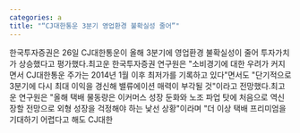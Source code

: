 ```yaml
---
categories: a
title: "“CJ대한통운 3분기 영업환경 불확실성 줄어”"
---
```

 한국투자증권은 26일 CJ대한통운이 올해 3분기에 영업환경 불확실성이 줄어 투자가치가 상승했다고 평가했다.최고운 한국투자증권 연구원은 "소비경기에 대한 우려가 커지면서 CJ대한통운 주가는 2014년 1월 이후 최저가를 기록하고 있다"면서도 "단기적으로 3분기에 다시 최대 이익을 경신해 밸류에이션 매력이 부각될 것"이라고 전망했다.최고운 연구원은 "올해 택배 물동량은 이커머스 성장 둔화와 노조 파업 탓에 처음으로 역신장할 전망으로 외형 성장을 걱정해야 하는 낯선 상황"이라며 "더 이상 택배 프리미엄을 기대하기 어렵다고 해도 CJ대한